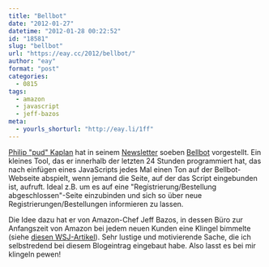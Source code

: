 ```yaml
---
title: "Bellbot"
date: "2012-01-27"
datetime: "2012-01-28 00:22:52"
id: "18581"
slug: "bellbot"
url: "https://eay.cc/2012/bellbot/"
author: "eay"
format: "post"
categories:
  - 0815
tags:
  - amazon
  - javascript
  - jeff-bazos
meta:
  - yourls_shorturl: "http://eay.li/1ff"
---
```


[Philip "pud" Kaplan](http://pud.com/) hat in seinem [Newsletter](http://tinyletter.com/pud) soeben [Bellbot](http://bellbot.com/) vorgestellt. Ein kleines Tool, das er innerhalb der letzten 24 Stunden programmiert hat, das nach einfügen eines JavaScripts jedes Mal einen Ton auf der Bellbot-Webseite abspielt, wenn jemand die Seite, auf der das Script eingebunden ist, aufruft. Ideal z.B. um es auf eine "Registrierung/Bestellung abgeschlossen"-Seite einzubinden und sich so über neue Registrierungen/Bestellungen informieren zu lassen.

Die Idee dazu hat er von Amazon-Chef Jeff Bazos, in dessen Büro zur Anfangszeit von Amazon bei jedem neuen Kunden eine Klingel bimmelte (siehe [diesen WSJ-Artikel](http://online.wsj.com/article/SB10001424052970203914304576627102996831200.html)). Sehr lustige und motivierende Sache, die ich selbstredend bei diesem Blogeintrag eingebaut habe. Also lasst es bei mir klingeln pewen!
